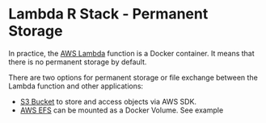 # Lambda R Stack - Permanent Storage

In practice, the [AWS Lambda](https://docs.aws.amazon.com/lambda/latest/dg/welcome.html) function is a Docker container. It means that there is no permanent storage by default.

There are two options for permanent storage or file exchange between the Lambda function and other applications:
* [S3 Bucket](https://docs.aws.amazon.com/AmazonS3/latest/userguide/Welcome.html) to store and access objects via AWS SDK. 
* [AWS EFS](https://docs.aws.amazon.com/efs/latest/ug/whatisefs.html) can be mounted as a Docker Volume. See example
